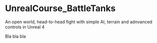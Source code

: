 # UnrealCourse_BattleTanks
An open world, head-to-head fight with simple AI, terrain and adnvanced controls in Unreal 4

Bla bla bla
